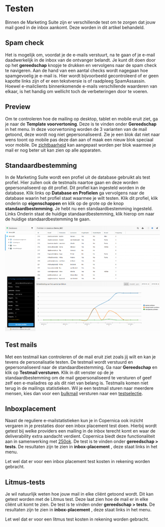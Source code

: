 # Testen
Binnen de Marketing Suite zijn er verschillende test om te zorgen dat jouw mail goed in de inbox aankomt. Deze worden in dit artikel behandeld. 

## Spam check
Het is mogelijk om, voordat je de e-mails verstuurt, na te gaan of je e-mail daadwerkelijk in de inbox van de ontvanger belandt. Je kunt dit doen door op het **gereedschap** knopje te drukken en vervolgens naar de spam check te navigeren. Aan de hand van een aantal checks wordt nagegaan hoe spamgevoelig je e-mail is. Hier wordt bijvoorbeeld gecontroleerd of er geen kapotte links zijn of er een tekstversie is of raadpleeg SpamAssassin.  Hoewel e-mailclients binnenkomende e-mails verschillende waarderen van elkaar, is het handig om wellicht toch de verbeteringen door te voeren.

## Preview
Om te controleren hoe de mailing op desktop, tablet en mobile eruit ziet, ga je naar de **Template voorvertoning**. Deze is te vinden onder **Gereedschap** in het menu. In deze voorvertoning worden de 3 varianten van de mail getoond, deze wordt nog niet gepersonaliseerd. Zie je een blok dat niet naar wens toont op mobile pas deze dan aan of maak een nieuw blok speciaal voor mobile. De [zichtbaarheid](./emailings-ms-templates) kan aangepast worden per blok waarmee je mail er nog beter uit kan zien op alle apparaten. 

## Standaardbestemming
In de Marketing Suite wordt een profiel uit de database gebruikt als test profiel. Hier zullen ook de testmails naartoe gaan en deze worden gepersonaliseerd op dit profiel. Dit profiel kan ingesteld worden in de database. Klik links op **Database en Profielen** ga vervolgens naar de database waarin het profiel staat waarmee je wilt testen. Klik dit profiel, klik onderin op **eigenschappen** en klik op de grote op de knop **standaardbestemming**. Je hebt nu een standaardbestemming ingesteld. Links Onderin staat de huidige standaardbestemming, klik hierop om naar de huidige standaardbestemming te gaan.

![](../images/standard-destination.png)

## Test mails
Met een testmail kan controleren of de mail eruit ziet zoals jij wilt en kan je tevens de personalisatie testen. De testmail wordt verstuurd en gepersonaliseerd naar de standaardbestemming. Ga naar **Gereedschap** en klik op **Testmail versturen**. Klik in dit venster op de je standaardbestemming om de mail gepersonaliseerd te versturen of geef zelf een e-mailadres op als dit niet van belang is. Testmails komen niet terug in de mailings statistieken. Wil je een testmail sturen naar meerdere mensen, kies dan voor een [bulkmail](./emailings-ms-sending) versturen naar een [testselectie](./database-selections-introduction#aanmaken-of-wijzigen-(mini)selectie-publisher). 

## Inboxplacement
Naast de reguliere e-mailstatistieken kun je in Copernica ook inzicht vergaren in je prestaties door een inbox placement test doen. Hierbij wordt getest bij welke providers een mailing in de inbox terecht komt en waar de deliverability extra aandacht verdient. Copernica biedt deze functionaliteit aan in samenwerking met [250ok](https://250ok.com/email-deliverability/seedlist-based-inbox-monitoring-right-way/). De test is te vinden onder **gereedschap > tests**. De resultaten zijn te zien in **inbox-placement** , deze staat links in het menu. 

Let wel dat er voor een inbox placement test kosten in rekening worden gebracht.

## Litmus-tests
Je wil natuurlijk weten hoe jouw mail in elke cliënt getoond wordt. Dit kan getest worden met de Litmus test. Deze laat zien hoe de mail er in elke cliënt uit komt te zien. De test is te vinden onder **gereedschap > tests**. De resultaten zijn te zien in **inbox-placement** , deze staat links in het menu. 

Let wel dat er voor een litmus test kosten in rekening worden gebracht.


